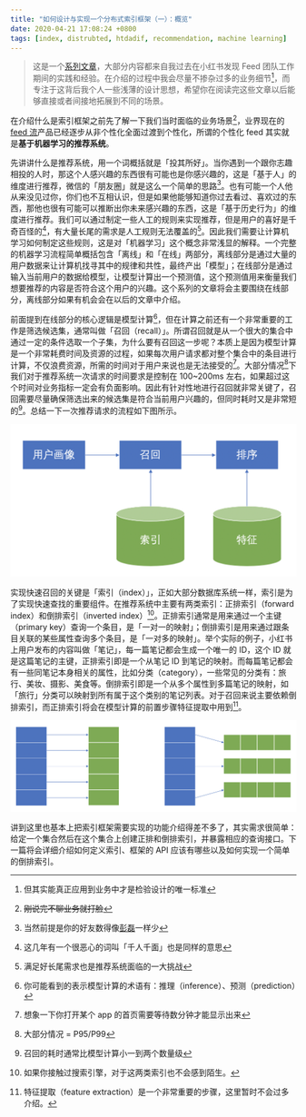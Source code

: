 ```yaml
---
title: "如何设计与实现一个分布式索引框架（一）：概览"
date: 2020-04-21 17:08:24 +0800
tags: [index, distrubted, htdadif, recommendation, machine learning]
---
```


> 这是一个[系列文章](/blog/tags/htdadif)，大部分内容都来自我过去在小红书发现 Feed 团队工作期间的实践和经验。在介绍的过程中我会尽量不掺杂过多的业务细节[^1]，而专注于这背后我个人一些浅薄的设计思想，希望你在阅读完这些文章以后能够直接或者间接地拓展到不同的场景。

在介绍什么是索引框架之前先了解一下我们当时面临的业务场景[^2]，业界现在的 [feed 流](https://en.wikipedia.org/wiki/Activity_stream)产品已经逐步从非个性化全面过渡到个性化，所谓的个性化 feed 其实就是**基于机器学习的推荐系统**。

<!--truncate-->

先讲讲什么是推荐系统，用一个词概括就是「投其所好」。当你遇到一个跟你志趣相投的人时，那这个人感兴趣的东西很有可能也是你感兴趣的，这是「基于人」的维度进行推荐，微信的「朋友圈」就是这么一个简单的思路[^3]。也有可能一个人他从来没见过你，你们也不互相认识，但是如果他能够知道你过去看过、喜欢过的东西，那他也很有可能可以推断出你未来感兴趣的东西，这是「基于历史行为」的维度进行推荐。我们可以通过制定一些人工的规则来实现推荐，但是用户的喜好是千奇百怪的[^4]，有大量长尾的需求是人工规则无法覆盖的[^5]。因此我们需要让计算机学习如何制定这些规则，这是对「机器学习」这个概念非常浅显的解释。一个完整的机器学习流程简单概括包含「离线」和「在线」两部分，离线部分是通过大量的用户数据来让计算机找寻其中的规律和共性，最终产出「模型」；在线部分是通过输入当前用户的数据给模型，让模型计算出一个预测值，这个预测值用来衡量我们想要推荐的内容是否符合这个用户的兴趣。这个系列的文章将会主要围绕在线部分，离线部分如果有机会会在以后的文章中介绍。

前面提到在线部分的核心逻辑是模型计算[^6]，但在计算之前还有一个非常重要的工作是筛选候选集，通常叫做「召回（recall）」。所谓召回就是从一个很大的集合中通过一定的条件选取一个子集，为什么要有召回这一步呢？本质上是因为模型计算是一个非常耗费时间及资源的过程，如果每次用户请求都对整个集合中的条目进行计算，不仅浪费资源，所需的时间对于用户来说也是无法接受的[^7]。大部分情况[^8]下我们对于推荐系统一次请求的时间要求是控制在 100~200ms 左右，如果超过这个时间对业务指标一定会有负面影响。因此有针对性地进行召回就非常关键了，召回需要尽量确保筛选出来的候选集是符合当前用户兴趣的，但同时耗时又是非常短的[^9]。总结一下一次推荐请求的流程如下图所示。

![recommendation system architecture](/img/blog/recommendation_system_arch.png)

实现快速召回的关键是「索引（index）」，正如大部分数据库系统一样，索引是为了实现快速查找的重要组件。在推荐系统中主要有两类索引：正排索引（forward index）和倒排索引（inverted index）[^10]。正排索引通常是用来通过一个主键（primary key）查询一个条目，是「一对一的映射」；倒排索引是用来通过跟条目关联的某些属性查询多个条目，是「一对多的映射」。举个实际的例子，小红书上用户发布的内容叫做「笔记」，每一篇笔记都会生成一个唯一的 ID，这个 ID 就是这篇笔记的主键，正排索引即是一个从笔记 ID 到笔记的映射。而每篇笔记都会有一些同笔记本身相关的属性，比如分类（category），一些常见的分类有：旅行、美妆、摄影、美食等。倒排索引即是一个从多个属性到多篇笔记的映射，如「旅行」分类可以映射到所有属于这个类别的笔记列表。对于召回来说主要依赖倒排索引，而正排索引将会在模型计算的前置步骤特征提取中用到[^11]。

![recommendation system index](/img/blog/rec_sys_index.png)

讲到这里也基本上把索引框架需要实现的功能介绍得差不多了，其实需求很简单：给定一个集合然后在这个集合上创建正排和倒排索引，并暴露相应的查询接口。下一篇将会详细介绍如何定义索引、框架的 API 应该有哪些以及如何实现一个简单的倒排索引。

[^1]: 但其实能真正应用到业务中才是检验设计的唯一标准
[^2]: ~~刚说完不聊业务就打脸~~
[^3]: 当然前提是你的好友数得像[彭磊](https://baike.baidu.com/item/%E5%BD%AD%E7%A3%8A/6238051)一样少
[^4]: 这几年有一个很恶心的词叫「千人千面」也是同样的意思
[^5]: 满足好长尾需求也是推荐系统面临的一大挑战
[^6]: 你可能看到的表示模型计算的术语有：推理（inference）、预测（prediction）
[^7]: 想象一下你打开某个 app 的首页需要等待数分钟才能显示出来
[^8]: 大部分情况 = P95/P99
[^9]: 召回的耗时通常比模型计算小一到两个数量级
[^10]: 如果你接触过搜索引擎，对于这两类索引也不会感到陌生。
[^11]: 特征提取（feature extraction）是一个非常重要的步骤，这里暂时不会过多介绍。
